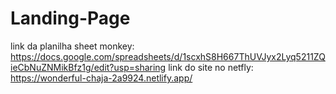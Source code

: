 # Landing-Page

link da planilha sheet monkey: https://docs.google.com/spreadsheets/d/1scxhS8H667ThUVJyx2Lyq5211ZQieCbNuZNMikBfz1g/edit?usp=sharing
link do site no netfly: https://wonderful-chaja-2a9924.netlify.app/
